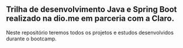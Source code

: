 ## Trilha de desenvolvimento Java e Spring Boot realizado na dio.me em parceria com a Claro. 

Neste repositório teremos todos os projetos e estudos desenvolvidos durante o bootcamp. 
